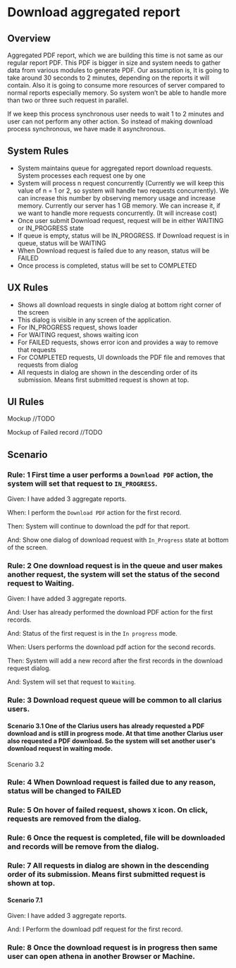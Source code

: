 # Download aggregated report



## Overview

Aggregated PDF report, which we are building this time is not same as our regular report PDF. This PDF is bigger in size and system needs to gather data from various modules to generate PDF. Our assumption is, It is going to take around 30 seconds to 2 minutes, depending on the reports it will contain. Also it is going to consume more resources of server compared to normal reports especially memory. So system won’t be able to handle more than two or three such request in parallel.

If we keep this process synchronous user needs to wait 1 to 2 minutes and user can not perform any other action. So instead of making download process synchronous, we have made it asynchronous. 

## System Rules

- System maintains queue for aggregated report download requests. System processes each request one by one
- System will process n request concurrently (Currently we will keep this value of n = 1 or 2, so system will handle two requests concurrently). We can increase this number by observing memory usage and increase memory. Currently our server has 1 GB memory. We can increase it, if we want to handle more requests concurrently. (It will increase cost)
- Once user submit Download request, request will be in either WAITING or IN_PROGRESS state
- If queue is empty, status will be IN_PROGRESS. If Download request is in queue, status will be WAITING
- When Download request is failed due to any reason, status will be FAILED
- Once process is completed, status will be set to COMPLETED

## UX Rules

- Shows all download requests in single dialog at bottom right corner of the screen
- This dialog is visible in any screen of the application.
- For IN_PROGRESS request, shows loader
- For WAITING request, shows waiting icon
- For FAILED requests, shows error icon and provides a way to remove that requests
- For COMPLETED requests, UI downloads the PDF file and removes that requests from dialog
- All requests in dialog are shown in the descending order of its submission. Means first submitted request is shown at top.

## UI Rules

Mockup //TODO

Mockup of Failed record //TODO



## Scenario

### Rule: 1 First time a user performs a `Download PDF` action, the system will set that request to `IN_PROGRESS`.

Given: I have added 3 aggregate reports.

When: I perform the `Download PDF` action for the first record.

Then: System will continue to download the pdf for that report.

And: Show one dialog of download request with `In_Progress` state at bottom of the screen.

### Rule: 2 One download request is in the queue and user makes another request, the system will set the status of the second request to Waiting.

Given: I have added 3 aggregate reports.

And: User has already performed the download PDF action for the first records.

And: Status of the first request is in the `In progress`  mode.

When: Users performs the download pdf action for the second records.

Then: System will add a new record after the first records in the download request dialog.

And: System will set that request to `Waiting`.

### Rule: 3 Download request queue will be common to all clarius users.

#### Scenario 3.1 One of the Clarius users has already requested a PDF download and is still in progress mode. At that time another Clarius user also requested a PDF download. So the system will set another user's download request in waiting mode.

Scenario 3.2

### Rule: 4 When Download request is failed due to any reason, status will be changed to FAILED

### Rule: 5 On hover of failed request, shows `X` icon. On click, requests are removed from the dialog.

### Rule: 6 Once the request is completed, file will be downloaded and records will be remove from the dialog.

### Rule: 7 All requests in dialog are shown in the descending order of its submission. Means first submitted request is shown at top.

#### Scenario 7.1 

Given: I have added 3 aggregate reports.

And: I Perform the download pdf request for the first record.

### Rule: 8 Once the download request is in progress then same user can open athena in another Browser or Machine. 